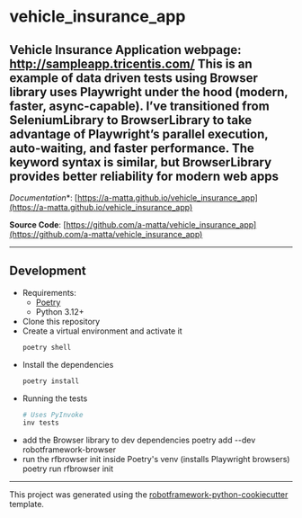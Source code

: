 # vehicle_insurance_app

Vehicle Insurance Application 
webpage: http://sampleapp.tricentis.com/
This is an example of data driven tests using Browser library uses Playwright under the hood (modern, faster, async-capable).
I’ve transitioned from SeleniumLibrary to BrowserLibrary to take advantage of Playwright’s parallel execution, auto-waiting, and faster performance.
The keyword syntax is similar, but BrowserLibrary provides better reliability for modern web apps
---

*Documentation**: [https://a-matta.github.io/vehicle_insurance_app](https://a-matta.github.io/vehicle_insurance_app)

**Source Code**: [https://github.com/a-matta/vehicle_insurance_app](https://github.com/a-matta/vehicle_insurance_app)

---

## Development

* Requirements:
  * [Poetry](https://python-poetry.org/)
  * Python 3.12+
* Clone this repository
* Create a virtual environment and activate it
  ```sh
  poetry shell
  ```
* Install the dependencies
  ```sh
  poetry install
  ```
* Running the tests
  ```sh
  # Uses PyInvoke
  inv tests
  ```
* add the Browser library to dev dependencies
  poetry add --dev robotframework-browser
* run the rfbrowser init inside Poetry's venv (installs Playwright browsers)
  poetry run rfbrowser init
---

This project was generated using the [robotframework-python-cookiecutter](https://github.com/a-matta/robotframework-python-cookiecutter) template.
